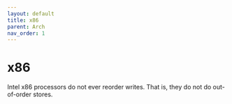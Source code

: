 ```yaml
---
layout: default
title: x86
parent: Arch
nav_order: 1
---
```


# x86

Intel x86 processors do not ever reorder writes. That is, they do not do out-of-order stores.
